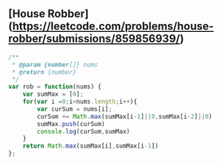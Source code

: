 ## [House Robber] (https://leetcode.com/problems/house-robber/submissions/859856939/)
```js
/**
 * @param {number[]} nums
 * @return {number}
 */
var rob = function(nums) {
    var sumMax = [0];
    for(var i =0;i<nums.length;i++){
        var curSum = nums[i];
        curSum += Math.max(sumMax[i-1]||0,sumMax[i-2]||0)
        sumMax.push(curSum)
        console.log(curSum,sumMax)
    }
    return Math.max(sumMax[i],sumMax[i-1])
};

```